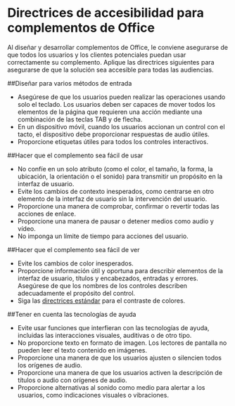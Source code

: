 # <a name="accessibility-guidelines-for-office-add-ins"></a>Directrices de accesibilidad para complementos de Office

Al diseñar y desarrollar complementos de Office, le conviene asegurarse de que todos los usuarios y los clientes potenciales puedan usar correctamente su complemento. Aplique las directrices siguientes para asegurarse de que la solución sea accesible para todas las audiencias.

##<a name="design-for-multiple-input-methods"></a>Diseñar para varios métodos de entrada

- Asegúrese de que los usuarios pueden realizar las operaciones usando solo el teclado. Los usuarios deben ser capaces de mover todos los elementos de la página que requieren una acción mediante una combinación de las teclas TAB y de flecha.
- En un dispositivo móvil, cuando los usuarios accionan un control con el tacto, el dispositivo debe proporcionar respuestas de audio útiles.
- Proporcione etiquetas útiles para todos los controles interactivos. 

##<a name="make-your-add-in-easy-to-use"></a>Hacer que el complemento sea fácil de usar

- No confíe en un solo atributo (como el color, el tamaño, la forma, la ubicación, la orientación o el sonido) para transmitir un propósito en la interfaz de usuario.
- Evite los cambios de contexto inesperados, como centrarse en otro elemento de la interfaz de usuario sin la intervención del usuario.
- Proporcione una manera de comprobar, confirmar o revertir todas las acciones de enlace.
- Proporcione una manera de pausar o detener medios como audio y vídeo.
- No imponga un límite de tiempo para acciones del usuario.

##<a name="make-your-add-in-easy-to-see"></a>Hacer que el complemento sea fácil de ver

- Evite los cambios de color inesperados.
- Proporcione información útil y oportuna para describir elementos de la interfaz de usuario, títulos y encabezados, entradas y errores. Asegúrese de que los nombres de los controles describen adecuadamente el propósito del control.
- Siga las [directrices estándar](http://www.w3.org/TR/UNDERSTANDING-WCAG20/visual-audio-contrast-contrast.html) para el contraste de colores.

##<a name="account-for-assistive-technologies"></a>Tener en cuenta las tecnologías de ayuda

- Evite usar funciones que interfieran con las tecnologías de ayuda, incluidas las interacciones visuales, auditivas o de otro tipo.
- No proporcione texto en formato de imagen. Los lectores de pantalla no pueden leer el texto contenido en imágenes.
- Proporcione una manera de que los usuarios ajusten o silencien todos los orígenes de audio.
- Proporcione una manera de que los usuarios activen la descripción de títulos o audio con orígenes de audio.
- Proporcione alternativas al sonido como medio para alertar a los usuarios, como indicaciones visuales o vibraciones.


